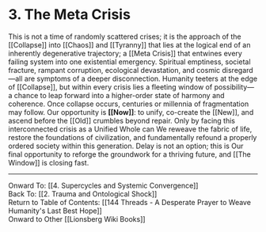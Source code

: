 # 3. The Meta Crisis

This is not a time of randomly scattered crises; it is the approach of the [[Collapse]] into [[Chaos]] and [[Tyranny]] that lies at the logical end of an inherently degenerative trajectory; a [[Meta Crisis]] that entwines every failing system into one existential emergency. Spiritual emptiness, societal fracture, rampant corruption, ecological devastation, and cosmic disregard—all are symptoms of a deeper disconnection. Humanity teeters at the edge of [[Collapse]], but within every crisis lies a fleeting window of possibility—a chance to leap forward into a higher-order state of harmony and coherence. Once collapse occurs, centuries or millennia of fragmentation may follow. Our opportunity is **[[Now]]**: to unify, co-create the [[New]], and ascend before the [[Old]] crumbles beyond repair. Only by facing this interconnected crisis as a Unified Whole can We reweave the fabric of life, restore the foundations of civilization, and fundamentally refound a properly ordered society within this generation. Delay is not an option; this is Our final opportunity to reforge the groundwork for a thriving future, and [[The Window]] is closing fast. 

____

Onward To: [[4. Supercycles and Systemic Convergence]]  
Back To: [[2. Trauma and Ontological Shock]]  
Return to Table of Contents: [[144 Threads - A Desperate Prayer to Weave Humanity's Last Best Hope]]  
Onward to Other [[Lionsberg Wiki Books]]  
